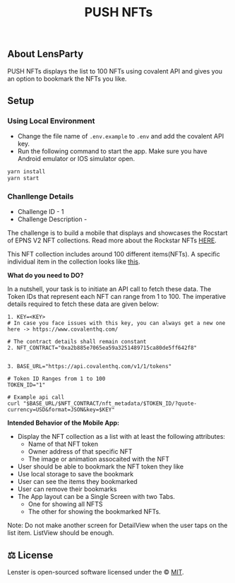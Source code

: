 <div align="center">
    <h1>PUSH NFTs</h1>
</div>
<br>

## About LensParty

PUSH NFTs displays the list to 100 NFTs using covalent API and gives you an option to bookmark the NFTs you like.

## Setup

### Using Local Environment

- Change the file name of `.env.example` to `.env` and add the covalent API key.
- Run the following command to start the app. Make sure you have Android emulator or IOS simulator open.

```sh
yarn install
yarn start
```

### Chanllenge Details

- Challenge ID - 1
- Challenge Description -

The challenge is to build a mobile that displays and showcases the Rocstart of EPNS V2 NFT collections. Read more about the Rockstar NFTs [HERE](https://opensea.io/collection/rockstars-of-epns-v2).

This NFT collection includes around 100 different items(NFTs). A specific individual item in the collection looks like [this](https://opensea.io/assets/ethereum/0xa2b885e7065ea59a3251489715ca80de5ff642f8/1).

**What do you need to DO?**

In a nutshell, your task is to initiate an API call to fetch these data. The Token IDs that represent each NFT can range from 1 to 100.
The imperative details required to fetch these data are given below:

```
1. KEY=<KEY>
# In case you face issues with this key, you can always get a new one here -> https://www.covalenthq.com/

# The contract details shall remain constant
2. NFT_CONTRACT="0xa2b885e7065ea59a3251489715ca80de5ff642f8"


3. BASE_URL="https://api.covalenthq.com/v1/1/tokens"

# Token ID Ranges from 1 to 100
TOKEN_ID="1"

# Example api call
curl "$BASE_URL/$NFT_CONTRACT/nft_metadata/$TOKEN_ID/?quote-currency=USD&format=JSON&key=$KEY"
```

**Intended Behavior of the Mobile App:**

- Display the NFT collection as a list with at least the following attributes:
  - Name of that NFT token
  - Owner address of that specific NFT
  - The image or animation assocaited with the NFT
- User should be able to bookmark the NFT token they like
- Use local storage to save the bookmark
- User can see the items they bookmarked
- User can remove their bookmarks
- The App layout can be a Single Screen with two Tabs.
  - One for showing all NFTS
  - The other for showing the bookmarked NFTs.

Note: Do not make another screen for DetailView when the user taps on the list item. ListView should be enough.

## ⚖️ License

Lenster is open-sourced software licensed under the © [MIT](LICENSE).
